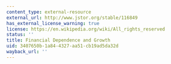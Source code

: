 ```yaml
---
content_type: external-resource
external_url: http://www.jstor.org/stable/116849
has_external_license_warning: true
license: https://en.wikipedia.org/wiki/All_rights_reserved
status: ''
title: Financial Dependence and Growth
uid: 3407650b-1a84-4327-aa51-cb19ad5da32d
wayback_url: ''
---
```

